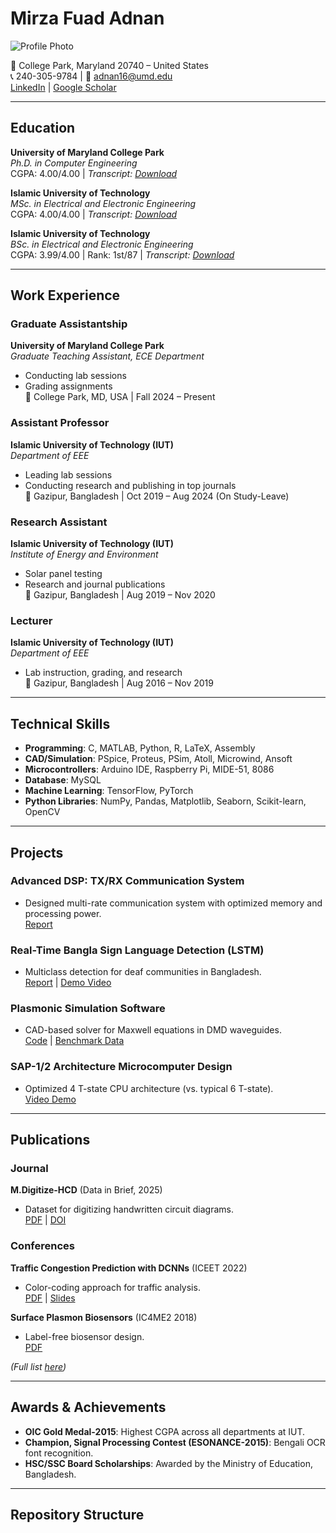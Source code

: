 # Mirza Fuad Adnan  
![Profile Photo](images/profile.jpg) <!-- Upload a photo to `/images/profile.jpg` -->

📍 College Park, Maryland 20740 – United States  
📞 240-305-9784 | 📧 adnan16@umd.edu  
[LinkedIn](#) | [Google Scholar](https://scholar.google.com/)  

---

## Education  
**University of Maryland College Park**  
*Ph.D. in Computer Engineering*  
CGPA: 4.00/4.00 | *Transcript: [Download](docs/transcripts/umd_transcript.pdf)*  

**Islamic University of Technology**  
*MSc. in Electrical and Electronic Engineering*  
CGPA: 4.00/4.00 | *Transcript: [Download](docs/transcripts/iut_msc_transcript.pdf)*  

**Islamic University of Technology**  
*BSc. in Electrical and Electronic Engineering*  
CGPA: 3.99/4.00 | Rank: 1st/87 | *Transcript: [Download](docs/transcripts/iut_bsc_transcript.pdf)*  

---

## Work Experience  

### Graduate Assistantship  
**University of Maryland College Park**  
*Graduate Teaching Assistant, ECE Department*  
- Conducting lab sessions  
- Grading assignments  
📍 College Park, MD, USA | Fall 2024 – Present  

### Assistant Professor  
**Islamic University of Technology (IUT)**  
*Department of EEE*  
- Leading lab sessions  
- Conducting research and publishing in top journals  
📍 Gazipur, Bangladesh | Oct 2019 – Aug 2024 (On Study-Leave)  

### Research Assistant  
**Islamic University of Technology (IUT)**  
*Institute of Energy and Environment*  
- Solar panel testing  
- Research and journal publications  
📍 Gazipur, Bangladesh | Aug 2019 – Nov 2020  

### Lecturer  
**Islamic University of Technology (IUT)**  
*Department of EEE*  
- Lab instruction, grading, and research  
📍 Gazipur, Bangladesh | Aug 2016 – Nov 2019  

---

## Technical Skills  
- **Programming**: C, MATLAB, Python, R, LaTeX, Assembly  
- **CAD/Simulation**: PSpice, Proteus, PSim, Atoll, Microwind, Ansoft  
- **Microcontrollers**: Arduino IDE, Raspberry Pi, MIDE-51, 8086  
- **Database**: MySQL  
- **Machine Learning**: TensorFlow, PyTorch  
- **Python Libraries**: NumPy, Pandas, Matplotlib, Seaborn, Scikit-learn, OpenCV  

---

## Projects  
### Advanced DSP: TX/RX Communication System  
- Designed multi-rate communication system with optimized memory and processing power.  
[Report](projects/advanced_dsp_txrx.pdf)  

### Real-Time Bangla Sign Language Detection (LSTM)  
- Multiclass detection for deaf communities in Bangladesh.  
[Report](projects/sign_language_detection.pdf) | [Demo Video](projects/sign_language_demo.mp4)  

### Plasmonic Simulation Software  
- CAD-based solver for Maxwell equations in DMD waveguides.  
[Code](https://github.com/yourusername/plasmonic-sim) | [Benchmark Data](projects/plasmonic_benchmark.csv)  

### SAP-1/2 Architecture Microcomputer Design  
- Optimized 4 T-state CPU architecture (vs. typical 6 T-state).  
[Video Demo](projects/sap_microcomputer_demo.mp4)  

---

## Publications  
### Journal  
**M.Digitize-HCD** (Data in Brief, 2025)  
- Dataset for digitizing handwritten circuit diagrams.  
[PDF](publications/digitize_hcd.pdf) | [DOI](https://doi.org/10.1016/j.dib.2025.111315)  

### Conferences  
**Traffic Congestion Prediction with DCNNs** (ICEET 2022)  
- Color-coding approach for traffic analysis.  
[PDF](publications/traffic_iceet2022.pdf) | [Slides](presentations/iceet2022_slides.pptx)  

**Surface Plasmon Biosensors** (IC4ME2 2018)  
- Label-free biosensor design.  
[PDF](publications/plasmonic_biosensors_ic4me2.pdf)  

*(Full list [here](publications/README.md))*  

---

## Awards & Achievements  
- **OIC Gold Medal-2015**: Highest CGPA across all departments at IUT.  
- **Champion, Signal Processing Contest (ESONANCE-2015)**: Bengali OCR font recognition.  
- **HSC/SSC Board Scholarships**: Awarded by the Ministry of Education, Bangladesh.  

---

## Repository Structure  
